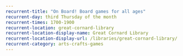 ```yaml
---
recurrent-title: "On Board! Board games for all ages"
recurrent-day: third Thursday of the month
recurrent-times: 1700-1900
recurrent-location: great-cornard-library
recurrent-location-display-name: Great Cornard Library
recurrent-location-display-url: /libraries/great-cornard-library/
recurrent-category: arts-crafts-games
---
```

